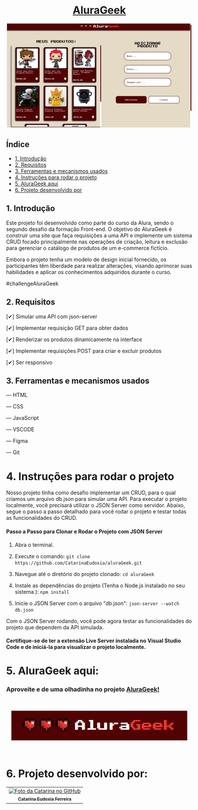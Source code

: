 # <h1 align="center"> [AluraGeek](https://alura-geek-ochre-ten.vercel.app/) </h1>


<p align="center">
  <img src="src/assets/final-result.png" alt="Imagem com o resultado final do projeto" width="500">
</p>

## Índice

* [1. Introdução](#1-introdução)
* [2. Requisitos](#2-requisitos)
* [3. Ferramentas e mecanismos usados](#3-ferramentas-e-mecanismos-usados)
* [4. Instruções para rodar o projeto](#4-instruções-para-rodar-o-projeto)
* [5. AluraGeek aqui](#5-alurageek-aqui)
* [6. Projeto desenvolvido por](#6-projeto-desenvolvido-por)



## 1. Introdução

Este projeto foi desenvolvido como parte do curso da Alura, sendo o segundo desafio da formação Front-end. O objetivo do AluraGeek é construir uma site que faça requisições a uma API e implemente um sistema CRUD focado principalmente nas operações de criação, leitura e exclusão para gerenciar o catálogo de produtos de um e-commerce fictício.

Embora o projeto tenha um modelo de design inicial fornecido, os participantes têm liberdade para realizar alterações, visando aprimorar suas habilidades e aplicar os conhecimentos adquiridos durante o curso.

#challengeAluraGeek

## 2. Requisitos
[✔] Simular uma API com json-server

[✔] Implementar requisição GET para obter dados

[✔] Renderizar os produtos dinamicamente na interface

[✔] Implementar requisições POST para criar e excluir produtos

[✔] Ser responsivo

## 3. Ferramentas e mecanismos usados
— HTML

— CSS

— JavaScript

— VSCODE

— Figma

— Git

# 4. Instruções para rodar o projeto

Nosso projeto tinha como desafio implementar um CRUD, para o qual criamos um arquivo db.json para simular uma API. Para executar o projeto localmente, você precisará utilizar o JSON Server como servidor. Abaixo, segue o passo a passo detalhado para você rodar o projeto e testar todas as funcionalidades do CRUD.

#### Passo a Passo para Clonar e Rodar o Projeto com JSON Server
  1. Abra o terminal.

  2. Execute o comando: ```git clone https://github.com/CatarinaEudoxia/aluraGeek.git```

  3. Navegue até o diretório do projeto clonado: ```cd aluraGeek```

  4. Instale as dependências do projeto (Tenha o Node.js instalado no seu sistema.): ```npm install``` 

  5. Inicie o JSON Server com o arquivo "db.json": ```json-server --watch db.json```

Com o JSON Server rodando, você pode agora testar as funcionalidades do projeto que dependem da API simulada.

#### Certifique-se de ter a extensão Live Server instalada no Visual Studio Code e de iniciá-la para visualizar o projeto localmente.

# 5. AluraGeek aqui:

### Aproveite e de uma olhadinha no projeto [AluraGeek!](https://alura-geek-ochre-ten.vercel.app/)

<br>

<p align="center">
  <img src="./src/assets/aluraGeek-logo.png" alt="Imagem com o logo do AluraGeek">
</p>

<br>

# 6. Projeto desenvolvido por:

  <table>
    <tr>
      <td align="center">
        <a href="#">
          <img src="https://avatars.githubusercontent.com/u/129068843?s=400&u=07f6693114af32c3fc33f1913fde52c78b9dfd85&v=4" width="100px;" alt="Foto da Catarina no GitHub"/><br>
          <sub>
            <b>Catarina Eudoxia Ferreira</b>
          </sub>
        </a>
      </td>
    </tr>
  </table>
